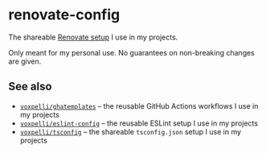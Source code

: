 # renovate-config

The shareable [Renovate setup](https://docs.renovatebot.com/config-presets/) I use in my projects.

Only meant for my personal use. No guarantees on non-breaking changes are given.

## See also

* [`voxpelli/ghatemplates`](https://github.com/voxpelli/ghatemplates) – the reusable GitHub Actions workflows I use in my projects
* [`voxpelli/eslint-config`](https://github.com/voxpelli/eslint-config) – the reusable ESLint setup I use in my projects
* [`voxpelli/tsconfig`](https://github.com/voxpelli/tsconfig) – the shareable `tsconfig.json` setup I use in my projects
